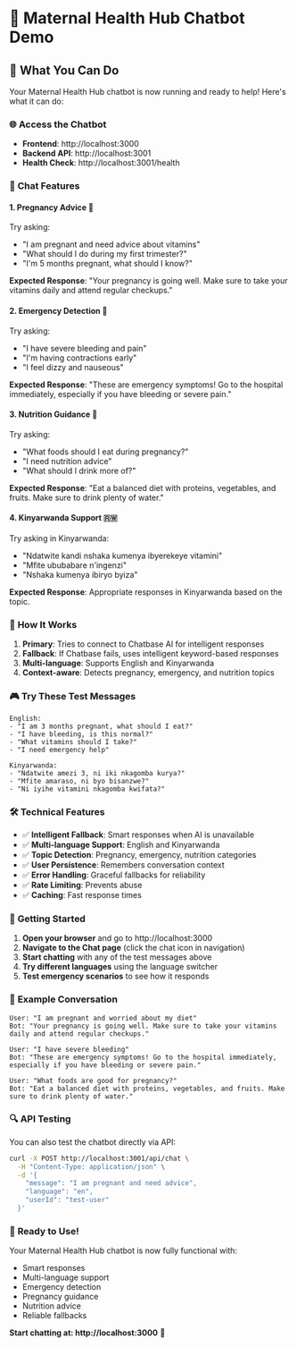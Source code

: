 # 🤖 Maternal Health Hub Chatbot Demo

## 🎯 What You Can Do

Your Maternal Health Hub chatbot is now running and ready to help! Here's what it can do:

### 🌐 **Access the Chatbot**
- **Frontend**: http://localhost:3000
- **Backend API**: http://localhost:3001
- **Health Check**: http://localhost:3001/health

### 💬 **Chat Features**

#### 1. **Pregnancy Advice** 💊
Try asking:
- "I am pregnant and need advice about vitamins"
- "What should I do during my first trimester?"
- "I'm 5 months pregnant, what should I know?"

**Expected Response**: "Your pregnancy is going well. Make sure to take your vitamins daily and attend regular checkups."

#### 2. **Emergency Detection** 🚨
Try asking:
- "I have severe bleeding and pain"
- "I'm having contractions early"
- "I feel dizzy and nauseous"

**Expected Response**: "These are emergency symptoms! Go to the hospital immediately, especially if you have bleeding or severe pain."

#### 3. **Nutrition Guidance** 🥗
Try asking:
- "What foods should I eat during pregnancy?"
- "I need nutrition advice"
- "What should I drink more of?"

**Expected Response**: "Eat a balanced diet with proteins, vegetables, and fruits. Make sure to drink plenty of water."

#### 4. **Kinyarwanda Support** 🇷🇼
Try asking in Kinyarwanda:
- "Ndatwite kandi nshaka kumenya ibyerekeye vitamini"
- "Mfite ububabare n'ingenzi"
- "Nshaka kumenya ibiryo byiza"

**Expected Response**: Appropriate responses in Kinyarwanda based on the topic.

### 🔧 **How It Works**

1. **Primary**: Tries to connect to Chatbase AI for intelligent responses
2. **Fallback**: If Chatbase fails, uses intelligent keyword-based responses
3. **Multi-language**: Supports English and Kinyarwanda
4. **Context-aware**: Detects pregnancy, emergency, and nutrition topics

### 🎮 **Try These Test Messages**

```
English:
- "I am 3 months pregnant, what should I eat?"
- "I have bleeding, is this normal?"
- "What vitamins should I take?"
- "I need emergency help"

Kinyarwanda:
- "Ndatwite amezi 3, ni iki nkagomba kurya?"
- "Mfite amaraso, ni byo bisanzwe?"
- "Ni iyihe vitamini nkagomba kwifata?"
```

### 🛠 **Technical Features**

- ✅ **Intelligent Fallback**: Smart responses when AI is unavailable
- ✅ **Multi-language Support**: English and Kinyarwanda
- ✅ **Topic Detection**: Pregnancy, emergency, nutrition categories
- ✅ **User Persistence**: Remembers conversation context
- ✅ **Error Handling**: Graceful fallbacks for reliability
- ✅ **Rate Limiting**: Prevents abuse
- ✅ **Caching**: Fast response times

### 🚀 **Getting Started**

1. **Open your browser** and go to http://localhost:3000
2. **Navigate to the Chat page** (click the chat icon in navigation)
3. **Start chatting** with any of the test messages above
4. **Try different languages** using the language switcher
5. **Test emergency scenarios** to see how it responds

### 🎯 **Example Conversation**

```
User: "I am pregnant and worried about my diet"
Bot: "Your pregnancy is going well. Make sure to take your vitamins daily and attend regular checkups."

User: "I have severe bleeding"
Bot: "These are emergency symptoms! Go to the hospital immediately, especially if you have bleeding or severe pain."

User: "What foods are good for pregnancy?"
Bot: "Eat a balanced diet with proteins, vegetables, and fruits. Make sure to drink plenty of water."
```

### 🔍 **API Testing**

You can also test the chatbot directly via API:

```bash
curl -X POST http://localhost:3001/api/chat \
  -H "Content-Type: application/json" \
  -d '{
    "message": "I am pregnant and need advice",
    "language": "en",
    "userId": "test-user"
  }'
```

### 🎉 **Ready to Use!**

Your Maternal Health Hub chatbot is now fully functional with:
- Smart responses
- Multi-language support  
- Emergency detection
- Pregnancy guidance
- Nutrition advice
- Reliable fallbacks

**Start chatting at: http://localhost:3000** 🚀

